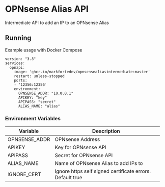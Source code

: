 # OPNsense Alias API

Intermediate API to add an IP to an OPNsense Alias

## Running
Example usage with Docker Compose

    version: "3.8"
    services:
      opnapi:
        image: 'ghcr.io/markfortedev/opnsensealiasintermediate:master'
        restart: unless-stopped
        ports:
        - '12356:12356'
        environment:
          OPNSENSE_ADDR: "10.0.0.1"
          APIKEY: "key"
          APIPASS: "secret"
          ALIAS_NAME: "alias"

### Environment Variables

| Variable      | Description      |
|---------------|------------------|
| OPNSENSE_ADDR | OPNsense Address |
| APIKEY        |Key for OPNsense API|
| APIPASS | Secret for OPNsense API|
|ALIAS_NAME|Name of OPNsense Alias to add IPs to|
|IGNORE_CERT|Ignore https self signed certificate errors. Default true|
